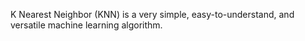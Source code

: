 K Nearest Neighbor (KNN) is a very simple, easy-to-understand, and versatile machine learning algorithm.
